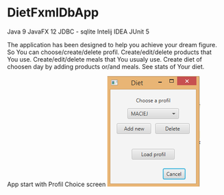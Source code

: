 # DietFxmlDbApp

Java 9
JavaFX 12
JDBC - sqlite
Intelij IDEA
JUnit 5

The application has been designed to help you achieve your dream figure.
So You can choose/create/delete profil.
Create/edit/delete products that You use.
Create/edit/delete meals that You usualy use.
Create diet of choosen day by adding products or/and meals.
See stats of Your diet.

App start with Profil Choice screen
![alt text](https://github.com/Maciej333/DietFxmlDbApp/blob/master/1_profil_choice.png?raw=true)
